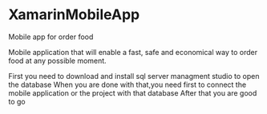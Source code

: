 # XamarinMobileApp
Mobile app for order food

Mobile application that will enable a fast, safe and economical way to order food at any possible moment.



First you need to download and install sql server managment studio to open the database
When you are done with that,you need first to connect the mobile application or the project with that database 
After that you are good to go
